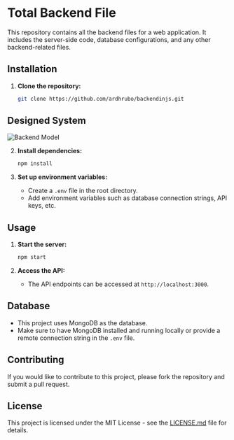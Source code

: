 # Total Backend File

This repository contains all the backend files for a web application. It includes the server-side code, database configurations, and any other backend-related files.

## Installation

1. **Clone the repository:**
   ```sh
   git clone https://github.com/ardhrubo/backendinjs.git
   ```
## Designed System 
![Backend Model](https://github.com/ardhrubo/backendinjs/assets/112472739/6d69edc8-5db7-40c2-b676-2594633c6719)

   

2. **Install dependencies:**
   ```sh
   npm install
   ```

3. **Set up environment variables:**
   - Create a `.env` file in the root directory.
   - Add environment variables such as database connection strings, API keys, etc.

## Usage

1. **Start the server:**
   ```sh
   npm start
   ```

2. **Access the API:**
   - The API endpoints can be accessed at `http://localhost:3000`.

## Database

- This project uses MongoDB as the database.
- Make sure to have MongoDB installed and running locally or provide a remote connection string in the `.env` file.

## Contributing

If you would like to contribute to this project, please fork the repository and submit a pull request.

## License

This project is licensed under the MIT License - see the [LICENSE.md](LICENSE.md) file for details.
